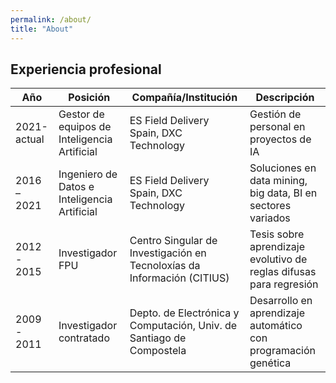 ```yaml
---
permalink: /about/
title: "About"
---
```


## Experiencia profesional

| Año            | Posición                                         | Compañía/Institución                                         | Descripción                                                       |
|----------------|--------------------------------------------------|--------------------------------------------------------------|-------------------------------------------------------------------|
| 2021-actual    | Gestor de equipos de Inteligencia Artificial    | ES Field Delivery Spain, DXC Technology                      | Gestión de personal en proyectos de IA                            |
| 2016 – 2021    | Ingeniero de Datos e Inteligencia Artificial    | ES Field Delivery Spain, DXC Technology                      | Soluciones en data mining, big data, BI en sectores variados      |
| 2012 - 2015    | Investigador FPU                                | Centro Singular de Investigación en Tecnoloxías da Información (CITIUS) | Tesis sobre aprendizaje evolutivo de reglas difusas para regresión |
| 2009 - 2011    | Investigador contratado                         | Depto. de Electrónica y Computación, Univ. de Santiago de Compostela | Desarrollo en aprendizaje automático con programación genética    |
